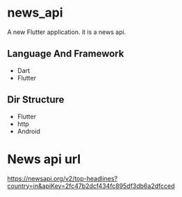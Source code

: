 # news_api

A new Flutter application. it is a news api.

## Language And Framework
 
 * Dart
 * Flutter

## Dir Structure

 * Flutter
 * http
 * Android
 
# News api url
https://newsapi.org/v2/top-headlines?country=in&apiKey=2fc47b2dcf434fc895df3db6a2dfcced

